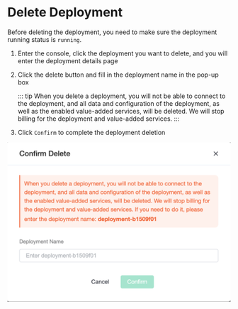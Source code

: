 # Delete Deployment

Before deleting the deployment, you need to make sure the deployment running status is `running`.

1. Enter the console, click the deployment you want to delete, and you will enter the deployment details page

2. Click the delete button and fill in the deployment name in the pop-up box

    ::: tip
    When you delete a deployment, you will not be able to connect to the deployment, and all data and configuration of the deployment, as well as the enabled value-added services, will be deleted. We will stop billing for the deployment and value-added services.
    :::

3. Click `Confirm` to complete the deployment deletion

![delete_deployment](./_assets/delete_deployment.png)
